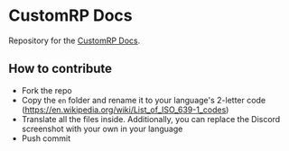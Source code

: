 # CustomRP Docs
Repository for the [CustomRP Docs](https://docs.customrp.xyz).

## How to contribute
* Fork the repo
* Copy the `en` folder and rename it to your language's 2-letter code (https://en.wikipedia.org/wiki/List_of_ISO_639-1_codes)
* Translate all the files inside. Additionally, you can replace the Discord screenshot with your own in your language
* Push commit
